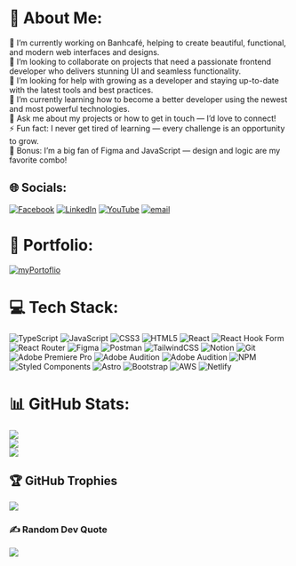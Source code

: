 # 💫 About Me:

🔭 I’m currently working on Banhcafé, helping to create beautiful, functional, and modern web interfaces and designs.<br>🌟 I’m looking to collaborate on projects that need a passionate frontend developer who delivers stunning UI and seamless functionality.<br>🤝 I’m looking for help with growing as a developer and staying up-to-date with the latest tools and best practices.<br>🌱 I’m currently learning how to become a better developer using the newest and most powerful technologies.<br>💬 Ask me about my projects or how to get in touch — I’d love to connect!<br>⚡ Fun fact: I never get tired of learning — every challenge is an opportunity to grow.<br>🎨 Bonus: I’m a big fan of Figma and JavaScript — design and logic are my favorite combo!

## 🌐 Socials:

[![Facebook](https://img.shields.io/badge/Facebook-%231877F2.svg?logo=Facebook&logoColor=white)](https://facebook.com/alberto.zelaya.988/) [![LinkedIn](https://img.shields.io/badge/LinkedIn-%230077B5.svg?logo=linkedin&logoColor=white)](https://linkedin.com/in/alberto-zelaya-b2a3ba210/) [![YouTube](https://img.shields.io/badge/YouTube-%23FF0000.svg?logo=YouTube&logoColor=white)](https://youtube.com/@thetecguy8861) [![email](https://img.shields.io/badge/Email-D14836?logo=gmail&logoColor=white)](mailto:albertolaniman@gmail.com)

# 📂 Portfolio: 
[![myPortoflio](https://img.shields.io/badge/MyPorfolio-grey?style=for-the-badge&logo=protodotio)](https://comfy-ganache-660fec.netlify.app/)


# 💻 Tech Stack:

![TypeScript](https://img.shields.io/badge/typescript-%23007ACC.svg?style=for-the-badge&logo=typescript&logoColor=white) ![JavaScript](https://img.shields.io/badge/javascript-%23323330.svg?style=for-the-badge&logo=javascript&logoColor=%23F7DF1E) ![CSS3](https://img.shields.io/badge/css3-%231572B6.svg?style=for-the-badge&logo=css3&logoColor=white) ![HTML5](https://img.shields.io/badge/html5-%23E34F26.svg?style=for-the-badge&logo=html5&logoColor=white) ![React](https://img.shields.io/badge/react-%2320232a.svg?style=for-the-badge&logo=react&logoColor=%2361DAFB) ![React Hook Form](https://img.shields.io/badge/React%20Hook%20Form-%23EC5990.svg?style=for-the-badge&logo=reacthookform&logoColor=white) ![React Router](https://img.shields.io/badge/React_Router-CA4245?style=for-the-badge&logo=react-router&logoColor=white) ![Figma](https://img.shields.io/badge/figma-%23F24E1E.svg?style=for-the-badge&logo=figma&logoColor=white) ![Postman](https://img.shields.io/badge/Postman-FF6C37?style=for-the-badge&logo=postman&logoColor=white) ![TailwindCSS](https://img.shields.io/badge/tailwindcss-%2338B2AC.svg?style=for-the-badge&logo=tailwind-css&logoColor=white) ![Notion](https://img.shields.io/badge/Notion-%23000000.svg?style=for-the-badge&logo=notion&logoColor=white) ![Git](https://img.shields.io/badge/git-%23F05033.svg?style=for-the-badge&logo=git&logoColor=white) ![Adobe Premiere Pro](https://img.shields.io/badge/Adobe%20Premiere%20Pro-9999FF.svg?style=for-the-badge&logo=Adobe%20Premiere%20Pro&logoColor=white) ![Adobe Audition](https://img.shields.io/badge/Adobe%20Audition-9999FF.svg?style=for-the-badge&logo=Adobe%20Audition&logoColor=white) ![Adobe Audition](https://img.shields.io/badge/Adobe%20Audition-9999FF.svg?style=for-the-badge&logo=Adobe%20Audition&logoColor=white) ![NPM](https://img.shields.io/badge/NPM-%23CB3837.svg?style=for-the-badge&logo=npm&logoColor=white) ![Styled Components](https://img.shields.io/badge/styled--components-DB7093?style=for-the-badge&logo=styled-components&logoColor=white) ![Astro](https://img.shields.io/badge/astro-%232C2052.svg?style=for-the-badge&logo=astro&logoColor=white) ![Bootstrap](https://img.shields.io/badge/bootstrap-%238511FA.svg?style=for-the-badge&logo=bootstrap&logoColor=white) ![AWS](https://img.shields.io/badge/AWS-%23FF9900.svg?style=for-the-badge&logo=amazon-aws&logoColor=white) ![Netlify](https://img.shields.io/badge/netlify-%23000000.svg?style=for-the-badge&logo=netlify&logoColor=#00C7B7)

# 📊 GitHub Stats:

![](https://github-readme-stats.vercel.app/api?username=albertozelaya5&theme=dark&hide_border=false&include_all_commits=false&count_private=false)<br/>
![](https://nirzak-streak-stats.vercel.app/?user=albertozelaya5&theme=dark&hide_border=false)<br/>
![](https://github-readme-stats.vercel.app/api/top-langs/?username=albertozelaya5&theme=dark&hide_border=false&include_all_commits=false&count_private=false&layout=compact)

## 🏆 GitHub Trophies

![](https://github-profile-trophy.vercel.app/?username=albertozelaya5&theme=radical&no-frame=false&no-bg=true&margin-w=4)

### ✍️ Random Dev Quote

![](https://quotes-github-readme.vercel.app/api?type=horizontal&theme=radical)

<!-- Proudly created with GPRM ( https://gprm.itsvg.in ) -->
